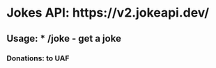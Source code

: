 <h1>
Jokes API: https://v2.jokeapi.dev/
</h1>
<h2>
Usage:
* /joke - get a joke
</h2>

<h3>
Donations: to UAF
</h3>
